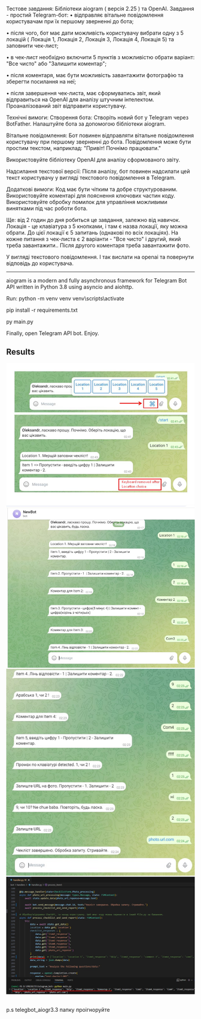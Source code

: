 Тестове завдання: 
Бібліотеки aiogram ( версія 2.25 ) та OpenAI. 
Завдання - простий Telegram-бот: • відправляє вітальне повідомлення користувачам при їх першому зверненні до бота;

• після чого, бот має дати можливість користувачу вибрати одну з 5 локацій ( Локація 1, Локація 2, Локація 3, Локація 4, Локація 5) та заповнити чек-лист; 

• в чек-лист необхідно включити  5 пунктів з можливістю обрати варіант:  "Все чисто" або "Залишити коментар";

• після коментаря, має бути можливість завантажити фотографію та зберегти посилання на неї;

• після завершення чек-листа, має сформуватись звіт, який відправиться на OpenAI для аналізу штучним інтелектом. Проаналізований звіт відправити користувачу. 

Технічні вимоги:
Створення бота:
Створіть новий бот у Telegram через BotFather.
Налаштуйте бота за допомогою бібліотеки aiogram.

Вітальне повідомлення:
Бот повинен відправляти вітальне повідомлення користувачу при першому зверненні до бота. Повідомлення може бути простим текстом, наприклад: "Привіт! Почнімо працювати."

Використовуйте бібліотеку OpenAI для аналізу сформованого звіту.

Надсилання текстової версії:
Після аналізу, бот повинен надсилати цей текст користувачу у вигляді текстового повідомлення в Telegram.

Додаткові вимоги:
Код має бути чітким та добре структурованим.
Використовуйте коментарі для пояснення ключових частин коду.
Використовуйте обробку помилок для управління можливими винятками під час роботи бота.

Ще: від 2 годин до дня робиться це завдання, залежно від навичок. 
Локація - це клавіатура з 5 кнопками, і там є назва локації, яку можна  
обрати. До цієї локації є 5 запитань (однакові по всіх локаціях).
На кожне питання з чек-листа є 2 варіанти - "Все чисто" і другий, який 
треба завантажити.. Після другого коментаря треба завантажити фото.

У вигляді текстового повідомлення. І так вислати на openai  та повернути відповідь до користувача.

_____________________________________________________

aiogram is a modern and fully asynchronous framework for Telegram Bot API written in Python 3.8 using asyncio and aiohttp. 

Run:
python -m venv venv
venv\scripts\activate

pip install -r requirements.txt

py main.py

Finally, open Telegram API bot. Enjoy.

## Results

<img src="bot/images/bot_start.jpg"/>

<img src="bot/images/bot1.jpg"/>

<img src="bot/images/bot2.jpg"/>

<img src="bot/images/bot3.jpg"/>

## 
p.s telegbot_aiogr3.3 папку проігноруйте